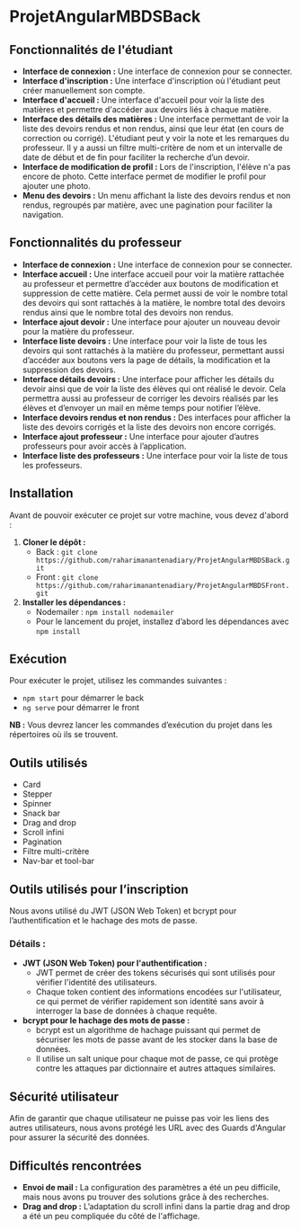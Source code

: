 # ProjetAngularMBDSBack

## Fonctionnalités de l'étudiant
- **Interface de connexion :** Une interface de connexion pour se connecter.
- **Interface d'inscription :** Une interface d'inscription où l'étudiant peut créer manuellement son compte.
- **Interface d'accueil :** Une interface d'accueil pour voir la liste des matières et permettre d'accéder aux devoirs liés à chaque matière.
- **Interface des détails des matières :** Une interface permettant de voir la liste des devoirs rendus et non rendus, ainsi que leur état (en cours de correction ou corrigé). L'étudiant peut y voir la note et les remarques du professeur. Il y a aussi un filtre multi-critère de nom et un intervalle de date de début et de fin pour faciliter la recherche d’un devoir.
- **Interface de modification de profil :** Lors de l'inscription, l'élève n'a pas encore de photo. Cette interface permet de modifier le profil pour ajouter une photo.
- **Menu des devoirs :** Un menu affichant la liste des devoirs rendus et non rendus, regroupés par matière, avec une pagination pour faciliter la navigation.

## Fonctionnalités du professeur
- **Interface de connexion :** Une interface de connexion pour se connecter.
- **Interface accueil :** Une interface accueil pour voir la matière rattachée au professeur et permettre d’accéder aux boutons de modification et suppression de cette matière. Cela permet aussi de voir le nombre total des devoirs qui sont rattachés à la matière, le nombre total des devoirs rendus ainsi que le nombre total des devoirs non rendus.
- **Interface ajout devoir :** Une interface pour ajouter un nouveau devoir pour la matière du professeur.
- **Interface liste devoirs :** Une interface pour voir la liste de tous les devoirs qui sont rattachés à la matière du professeur, permettant aussi d’accéder aux boutons vers la page de détails, la modification et la suppression des devoirs.
- **Interface détails devoirs :** Une interface pour afficher les détails du devoir ainsi que de voir la liste des élèves qui ont réalisé le devoir. Cela permettra aussi au professeur de corriger les devoirs réalisés par les élèves et d’envoyer un mail en même temps pour notifier l’élève.
- **Interface devoirs rendus et non rendus :** Des interfaces pour afficher la liste des devoirs corrigés et la liste des devoirs non encore corrigés.
- **Interface ajout professeur :** Une interface pour ajouter d’autres professeurs pour avoir accès à l’application.
- **Interface liste des professeurs :** Une interface pour voir la liste de tous les professeurs.

## Installation
Avant de pouvoir exécuter ce projet sur votre machine, vous devez d'abord :
1. **Cloner le dépôt :**
   - Back : `git clone https://github.com/raharimanantenadiary/ProjetAngularMBDSBack.git`
   - Front : `git clone https://github.com/raharimanantenadiary/ProjetAngularMBDSFront.git`
2. **Installer les dépendances :**
   - Nodemailer : `npm install nodemailer`
   - Pour le lancement du projet, installez d’abord les dépendances avec `npm install`

## Exécution
Pour exécuter le projet, utilisez les commandes suivantes :
- `npm start` pour démarrer le back 
- `ng serve` pour démarrer le front

**NB :** Vous devrez lancer les commandes d’exécution du projet dans les répertoires où ils se trouvent.

## Outils utilisés
- Card
- Stepper
- Spinner
- Snack bar
- Drag and drop
- Scroll infini
- Pagination
- Filtre multi-critère
- Nav-bar et tool-bar

## Outils utilisés pour l’inscription
Nous avons utilisé du JWT (JSON Web Token) et bcrypt pour l’authentification et le hachage des mots de passe.

### Détails :
- **JWT (JSON Web Token) pour l'authentification :**
  - JWT permet de créer des tokens sécurisés qui sont utilisés pour vérifier l'identité des utilisateurs.
  - Chaque token contient des informations encodées sur l'utilisateur, ce qui permet de vérifier rapidement son identité sans avoir à interroger la base de données à chaque requête.
- **bcrypt pour le hachage des mots de passe :**
  - bcrypt est un algorithme de hachage puissant qui permet de sécuriser les mots de passe avant de les stocker dans la base de données.
  - Il utilise un salt unique pour chaque mot de passe, ce qui protège contre les attaques par dictionnaire et autres attaques similaires.

## Sécurité utilisateur
Afin de garantir que chaque utilisateur ne puisse pas voir les liens des autres utilisateurs, nous avons protégé les URL avec des Guards d'Angular pour assurer la sécurité des données.

## Difficultés rencontrées
- **Envoi de mail :** La configuration des paramètres a été un peu difficile, mais nous avons pu trouver des solutions grâce à des recherches.
- **Drag and drop :** L’adaptation du scroll infini dans la partie drag and drop a été un peu compliquée du côté de l'affichage.
